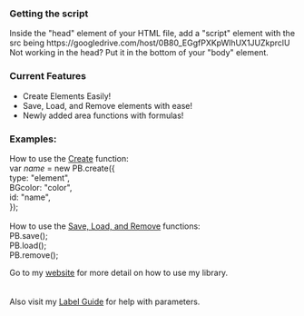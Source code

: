 <h3>Getting the script</h3>
<p>Inside the "head" element of your HTML file, add a "script" element with the src being https://googledrive.com/host/0B80_EGgfPXKpWlhUX1JUZkprclU<br>
Not working in the head? Put it in the bottom of your "body" element.</p>
<h3>Current Features</h3>
<ul>
<li>Create Elements Easily!</li>
<li>Save, Load, and Remove elements with ease!</li>
<li>Newly added area functions with formulas!</li>
</ul>

<h3>Examples:</h3>
<p>
How to use the <a href="https://sites.google.com/site/piggahbro/projects/piggahbrojs/using-create" target="_Blank">Create</a> function:</br>
var <i>name</i> = new PB.create({ <br><span style="text-indent: 2.5em;">
type: "element", <br>
BGcolor: "color", <br>
id: "name", <br></span>
});<br><br>
How to use the <a href="https://sites.google.com/site/piggahbro/projects/piggahbrojs/using-slr" target="_Blank">Save, Load, and Remove</a> functions:<br>
PB.save();<br>
PB.load();<br>
PB.remove();
</p>

<p>Go to my <a href="https://sites.google.com/site/piggahbro/projects/piggahbrojs" target="_Blank">website</a> for more detail on how to use my library.<br><br><br>
Also visit my <a href="https://sites.google.com/site/piggahbro/projects/piggahbrojs/label-guide" target="_Blank">Label Guide</a> for help with parameters.</p>
